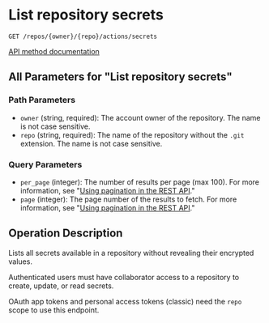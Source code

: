 # List repository secrets

`GET /repos/{owner}/{repo}/actions/secrets`

[API method documentation](https://docs.github.com/rest/actions/secrets#list-repository-secrets)

## All Parameters for "List repository secrets"

### Path Parameters

- `owner` (string, required): The account owner of the repository. The name is not case sensitive.
- `repo` (string, required): The name of the repository without the `.git` extension. The name is not case sensitive.
### Query Parameters

- `per_page` (integer): The number of results per page (max 100). For more information, see "[Using pagination in the REST API](https://docs.github.com/rest/using-the-rest-api/using-pagination-in-the-rest-api)."
- `page` (integer): The page number of the results to fetch. For more information, see "[Using pagination in the REST API](https://docs.github.com/rest/using-the-rest-api/using-pagination-in-the-rest-api)."

## Operation Description

Lists all secrets available in a repository without revealing their encrypted
values.

Authenticated users must have collaborator access to a repository to create, update, or read secrets.

OAuth app tokens and personal access tokens (classic) need the `repo` scope to use this endpoint.
